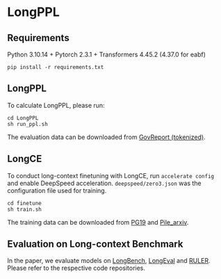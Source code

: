 # LongPPL


## Requirements
Python 3.10.14 + Pytorch 2.3.1 + Transformers 4.45.2 (4.37.0 for eabf)

```
pip install -r requirements.txt
```

## LongPPL
To calculate LongPPL, please run:
```
cd LongPPL
sh run_ppl.sh
```
The evaluation data can be downloaded from [GovReport (tokenized)](https://huggingface.co/datasets/emozilla/govreport-test-tokenized).

## LongCE
To conduct long-context finetuning with LongCE, run `accelerate config` and enable DeepSpeed acceleration. `deepspeed/zero3.json` was the configuration file used for training. 
```
cd finetune
sh train.sh
```
The training data can be downloaded from [PG19](https://huggingface.co/datasets/emozilla/pg19) and [Pile_arxiv](https://huggingface.co/datasets/suolyer/pile_arxiv).

## Evaluation on Long-context Benchmark
In the paper, we evaluate models on [LongBench](https://github.com/THUDM/LongBench), [LongEval](https://github.com/DachengLi1/LongChat) and [RULER](https://github.com/nvtransfer/RULER). Please refer to the respective code repositories.
